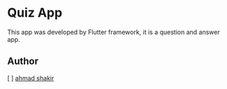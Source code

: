 # Quiz App

 This app was developed by Flutter framework, it is a question and answer app.

## Author
 
 [ ] [ahmad shakir](https://github.com/ahmadshakir21 "ahmad shakir")